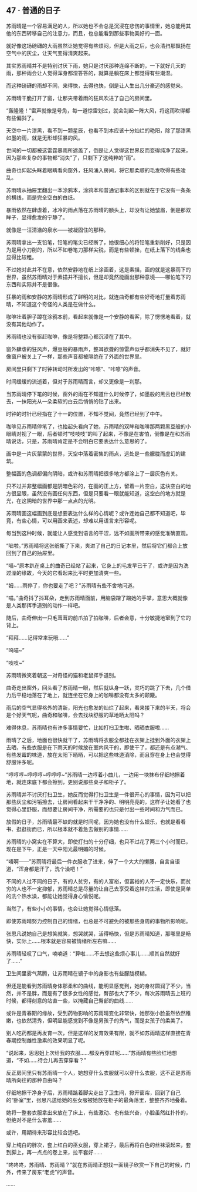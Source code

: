 ## 47 · 普通的日子

苏雨晴是一个容易满足的人，所以她也不会总是沉浸在悲伤的事情里，她总能用其他的东西转移自己的注意力，而且，也总能看到那些事物美好的一面。

就好像这场磅礴的大雨虽然让她觉得有些烦闷，但是大雨之后，也会清扫那飘扬在空气中的灰尘，让天气变得清爽起来。

其实苏雨晴并不是特别讨厌下雨，她只是讨厌那种连绵不断的，一下就好几天的雨，那种雨会让人觉得浑身都湿答答的，就算是躺在床上都觉得有些潮湿。

而这种磅礴的雨却不同，来得快，去得也快，倒是让人生出几分豪迈的感觉来。

苏雨晴干脆打开了窗，让那夹带着雨的狂风吹进了自己的房间里。

“轰隆隆！”雷声就像是号角，每一道惊雷划过，就会刮起一阵大风，将这雨吹得都有些偏斜了。

天空中一片漆黑，看不到一颗星辰，也看不到本应该十分灿烂的艳阳，除了那漆黑如墨的雨，就是无形却狂暴的风。

世间的一切都被这雷霆暴雨所遮盖了，倒是让人觉得这世界反而变得纯净了起来，因为那些复杂的事物都“消失”了，只剩下了这纯粹的“雨”。

曲奇也仰起头眯着眼睛看向窗外，狂风涌入房间，将它那柔顺的毛发吹得有些凌乱。

苏雨晴从抽屉里翻出一本涂鸦本，涂鸦本和普通记事本的区别就在于它没有一条条的横线，而是完全空白的白纸。

暴雨依然在肆虐着，冰冷的雨点落在苏雨晴的额头上，却没有让她皱眉，倒是那双眸子，显得愈发的宁静了。

就像是一汪清澈的泉水——被凝固住的那种。

苏雨晴拿出一支铅笔，铅笔的笔尖已经断了，她很细心的将铅笔重新削好，只是因为是用小刀削的，所以不如卷笔刀那样尖锐，而是有些顿挫，在纸上落下的线条也显得比较粗。

不过她对此并不在意，依然安静地在纸上涂画着，这是素描，画的就是这暴雨下的世界，虽然苏雨晴对于素描并不擅长，但是却竟然能画出那种意境——哪怕笔下的东西和实际并不是很像。

狂暴的雨和安静的苏雨晴形成了鲜明的对比，就连曲奇都有些好奇地打量着苏雨晴，不知道这个奇怪的人类是在做什么。

咖啡壮着胆子蹲在涂鸦本前，看起来就像是一个安静的看客，除了愣愣地看着，就没有其他动作了。

苏雨晴也没有驱赶咖啡，像是将整颗心都沉浸在了其中。

窗外肆虐的狂风声，爆豆般的暴雨声，整耳欲聋的惊雷声似乎都消失不见了，就好像窗户被关上了一样，那些声音都被隔绝在了外面的世界里。

房间里只剩下了时钟转动时所发出的“咔嚓”、“咔嚓”的声音。

时间缓缓的流逝着，但对于苏雨晴而言，却又更像是一刹那。

当苏雨晴停下笔的时候，窗外的雨在不知道什么时候停了，如墨般的黑云也已经散去，一抹阳光从一朵柔软的白云后悄悄的钻了出来。

时钟的时针已经指在了十一的位置，不知不觉间，竟然已经到了中午。

咖啡见苏雨晴停笔了，也抬起头看向了她，苏雨晴的双眸和咖啡那两颗黑豆般的小眼睛对视了一眼，后者顿时“吱吱吱”的叫了起来，不像是在害怕，倒像是在和苏雨晴说话，只是，苏雨晴肯定是不会明白它要表达什么意思的了。

画中是一片灰蒙蒙的世界，天空中落着密集的雨点，远处是一些朦胧而虚幻的建筑。

整幅画的色调都偏向阴暗，或许和苏雨晴把很多地方都涂上了一层灰色有关。

只不过并非整幅画都是阴暗色彩的，在画的正上方，留着一片空白，这块空白的地方很显眼，虽然没有画任何东西，但是只要看一眼就能知道，这空白的地方就是光，在这阴暗的世界中那一点点的光明。

苏雨晴画这幅画到底是想要表达什么样的心情呢？或许连她自己都不知道吧，毕竟，有些心情，可以用画来表述，却难以用语言来形容呢。

每当到这种时候，就能让人感觉到语言的干涩，远不如画所带来的感觉准确直观。

“呲啦。”苏雨晴将这张纸撕了下来，夹进了自己的日记本里，然后将它们都合上放回到了自己的抽屉里。

“喵~”原本趴在桌上的曲奇已经站了起来，它身上的毛发早已干了，或许是因为洗过澡的缘故，今天的它看起来比平时更加清爽一些。

“姆……雨停了，你也要走了吧？”苏雨晴有些不舍地问道。

“喵。”曲奇抖了抖耳朵，走到苏雨晴面前，用脑袋蹭了蹭她的手掌，意思大概就像是人类那挥手道别的动作一样吧。

随后，曲奇伸出一只毛茸茸的前爪拍了拍咖啡，后者会意，十分敏捷地窜到了它的背上。

“拜拜……记得常来玩哦……”

“呜喵~”

“吱吱~”

苏雨晴微笑着朝这一对奇怪的猫和老鼠挥手道别。

曲奇走出窗外，回头看了苏雨晴一眼，然后就纵身一跃，灵巧的跳了下去，几个借力后平稳地落在了地上，就连坐在它身上的咖啡都没有太多的颠簸。

雨后的空气显得格外的清新，阳光也愈发的灿烂了起来，看来接下来的半天，将会是个好天气呢，曲奇和咖啡，会去找块舒服的草地晒太阳吗？

难得休息，苏雨晴也有许多事情要忙，比如打扫卫生啦、晒晒衣服啦……

雨晴了之后，地面也很快就干了，苏雨晴将衣服全都挂在衣架上挂到外面的衣架上去晒，有些衣服是在下雨天的时候放在室内风干的，即使干了，都还是有点潮气、有些发霉的味道，放在太阳下晒晒，可以把这些味道消除，而且穿在身上也会觉得舒服许多呢。

“哼哼哼~哼哼哼~哼哼哼~”苏雨晴一边哼着小曲儿，一边用一块抹布仔细地擦着地，就连床底下都会擦到，更别说那些桌子和柜子了。

苏雨晴并不讨厌打扫卫生，她反而觉得打扫卫生是一件很开心的事情，因为可以把那些灰尘和污垢擦去，让房间看起来干干净净的、明明亮亮的，这样子让她看了也觉得心里舒服，而想要让房间干净，所需要的也只是付出一些时间和力气而已。

放假的日子，苏雨晴最不缺的就是时间呢，因为她也没有什么娱乐，也就是看看书、逛逛街而已，所以根本就不着急去做别的事情……

苏雨晴的小窝实在不算大，即使打扫的十分仔细，也只不过花了两三个小时而已，现在是下午，正是一天中阳光最明媚的时候。

“唔啊——”苏雨晴将最后一件衣服收了进来，伸了一个大大的懒腰，自言自语道，“浑身都是汗了，洗个澡吧！”

不同的人过不同的日子，有的人贫穷，有的人富裕，但富裕的人不一定快乐，而贫穷的人也不一定抑郁，苏雨晴总是尽量的让自己去享受着这样的生活，即使是简单的洗个热水澡，都能让她觉得身心愉悦呢。

当然了，有些小小的事情，也会让她觉得心情低落。

即使苏雨晴努力控制自己的情绪，也总是不可避免的被那些身周的事物所影响呢。

张思凡说她自己是想笑就笑，想哭就哭，活得畅快，但是苏雨晴知道，那哪里是畅快，实际上……根本就是容易被情绪所左右嘛……

苏雨晴轻叹了口气，喃喃道：“算啦……不去想这些烦心事儿……顺其自然就好了……”

卫生间里雾气蒸腾，让苏雨晴在镜子中的身影也有些朦胧模糊。

但还是能看到苏雨晴身体那柔和的曲线，能明显感觉到，她的身材圆润了不少，当然，并不是胖，而是有了很多女性的感觉，臀部也大了不少，每次苏雨晴去上班的时候，都得刻意的站直一些，以掩藏自己臀部的曲线……

或许是青春期的缘故，受到药物影响的苏雨晴变化非常快，她那张小脸虽然依然稚嫩，也依然清秀，但明显能感觉到不像是男孩子的秀气，而是女孩子的柔美了。

别人吃药都是再发育一次，但是这样的发育效果有限，就不如苏雨晴这样直接在青春期控制雌性激素的效果明显了呢。

“说起来，思思姐上次给我的衣服……都没再穿过呢……”苏雨晴有些脸红地想道，“不如……待会儿再去穿穿看？”

反正房间里只有苏雨晴一个人，她想穿什么衣服就可以穿什么衣服，这不正是苏雨晴所向往的那种自由吗？

仔细地擦干净身子后，苏雨晴踮着脚尖走出了卫生间，掀开窗帘，回到了自己的“卧室”里，张思凡送给她的巫女服被她放在柜子的最角落里，整整齐齐地叠着。

她将一整套衣服拿出来放在了床上，有些激动、也有些兴奋，小脸虽然红扑扑的，但绝对不是什么害羞……

或许，用期待来形容比较合适吧。

穿上纯白的胖次，套上红白的巫女服，穿上裙子，最后再将白色的丝袜滚起来，套到脚上，再一点点的卷上来，拉平套好……

“咚咚咚，苏雨晴、苏雨晴？”就在苏雨晴正想找一面镜子欣赏一下自己的时候，门外，传来了房东“老虎”的声音。

……

